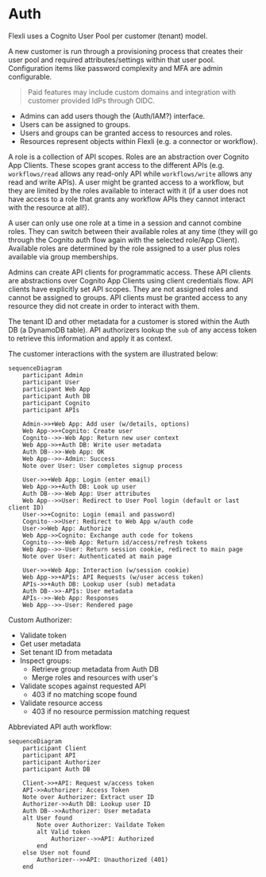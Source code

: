 # Auth

Flexli uses a Cognito User Pool per customer (tenant) model.

A new customer is run through a provisioning process that creates their user pool and required attributes/settings within that user pool. Configuration items like password complexity and MFA are admin configurable.

> Paid features may include custom domains and integration with customer provided IdPs through OIDC.

* Admins can add users though the (Auth/IAM?) interface.
* Users can be assigned to groups.
* Users and groups can be granted access to resources and roles.
* Resources represent objects within Flexli (e.g. a connector or workflow).

A role is a collection of API scopes. Roles are an abstraction over Cognito App Clients. These scopes grant access to the different APIs (e.g. `workflows/read` allows any read-only API while `workflows/write` allows any read and write APIs). A user might be granted access to a workflow, but they are limited by the roles available to interact with it (if a user does not have access to a role that grants any workflow APIs they cannot interact with the resource at all!).

A user can only use one role at a time in a session and cannot combine roles. They can switch between their available roles at any time (they will go through the Cognito auth flow again with the selected role/App Client). Available roles are determined by the role assigned to a user plus roles available via group memberships.

Admins can create API clients for programmatic access. These API clients are abstractions over Cognito App Clients using client credentials flow. API clients have explicitly set API scopes. They are not assigned roles and cannot be assigned to groups. API clients must be granted access to any resource they did not create in order to interact with them.

The tenant ID and other metadata for a customer is stored within the Auth DB (a DynamoDB table). API authorizers lookup the `sub` of any access token to retrieve this information and apply it as context.

The customer interactions with the system are illustrated below:

```mermaid
sequenceDiagram
    participant Admin
    participant User
    participant Web App
    participant Auth DB
    participant Cognito
    participant APIs

    Admin->>+Web App: Add user (w/details, options)
    Web App->>+Cognito: Create user
    Cognito-->>-Web App: Return new user context
    Web App->>+Auth DB: Write user metadata
    Auth DB-->>-Web App: OK
    Web App-->>-Admin: Success
    Note over User: User completes signup process

    User->>+Web App: Login (enter email)
    Web App->>+Auth DB: Look up user
    Auth DB-->>-Web App: User attributes
    Web App-->>User: Redirect to User Pool login (default or last client ID)
    User->>+Cognito: Login (email and password)
    Cognito-->>User: Redirect to Web App w/auth code
    User->>Web App: Authorize
    Web App->>Cognito: Exchange auth code for tokens
    Cognito-->>-Web App: Return id/access/refresh tokens
    Web App-->>-User: Return session cookie, redirect to main page
    Note over User: Authenticated at main page

    User->>+Web App: Interaction (w/session cookie)
    Web App->>+APIs: API Requests (w/user access token)
    APIs->>+Auth DB: Lookup user (sub) metadata
    Auth DB-->>-APIs: User metadata
    APIs-->>-Web App: Responses
    Web App-->>-User: Rendered page
```

Custom Authorizer:

* Validate token
* Get user metadata
* Set tenant ID from metadata
* Inspect groups:
  * Retrieve group metadata from Auth DB
  * Merge roles and resources with user's
* Validate scopes against requested API
  * 403 if no matching scope found
* Validate resource access
  * 403 if no resource permission matching request

Abbreviated API auth workflow:

```mermaid
sequenceDiagram
    participant Client
    participant API
    participant Authorizer
    participant Auth DB

    Client->>+API: Request w/access token
    API->>Authorizer: Access Token
    Note over Authorizer: Extract user ID
    Authorizer->>Auth DB: Lookup user ID
    Auth DB-->>Authorizer: User metadata
    alt User found
        Note over Authorizer: Vaildate Token
        alt Valid token
            Authorizer-->>API: Authorized
        end
    else User not found
        Authorizer-->>API: Unauthorized (401)
    end
```